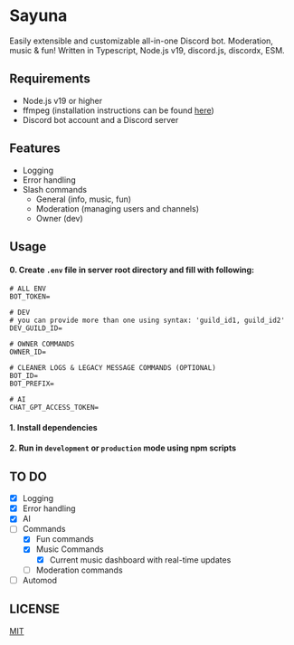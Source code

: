 # Sayuna

Easily extensible and customizable all-in-one Discord bot. Moderation, music & fun!
Written in Typescript, Node.js v19, discord.js, discordx, ESM.


## Requirements
- Node.js v19 or higher
- ffmpeg (installation instructions can be found [here](https://ffmpeg.org/download.html))
- Discord bot account and a Discord server

## Features
- Logging
- Error handling
- Slash commands
    - General (info, music, fun)
    - Moderation (managing users and channels)
    - Owner (dev)


## Usage
#### 0.  Create ``.env`` file in server root directory and fill with following:

```
# ALL ENV
BOT_TOKEN=

# DEV
# you can provide more than one using syntax: 'guild_id1, guild_id2'
DEV_GUILD_ID=

# OWNER COMMANDS
OWNER_ID=

# CLEANER LOGS & LEGACY MESSAGE COMMANDS (OPTIONAL)
BOT_ID=
BOT_PREFIX=

# AI
CHAT_GPT_ACCESS_TOKEN=
```

#### 1.  Install dependencies


#### 2.  Run in ``development`` or ``production`` mode using npm scripts


## TO DO
- [x] Logging
- [x] Error handling
- [x] AI
- [ ] Commands
	- [x] Fun commands
	- [x] Music Commands
        - [x] Current music dashboard with real-time updates
	- [ ] Moderation commands
- [ ] Automod

## LICENSE
[MIT](https://choosealicense.com/licenses/mit/)